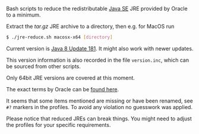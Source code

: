 Bash scripts to reduce the redistributable [Java SE](http://www.oracle.com/technetwork/java/javase/overview/index.html) JRE provided by Oracle to a minimum.

Extract the *tar.gz* JRE archive to a directory, then e.g. for MacOS run

```bash
$ ./jre-reduce.sh macosx-x64 [directory]
```

Current version is [Java 8 Update 181](http://www.oracle.com/technetwork/java/javase/downloads/jre8-downloads-2133155.html). It might also work with newer updates.

This version information is also recorded in the file `version.inc`, which can be sourced from other scripts.

Only 64bit JRE versions are covered at this moment.

The exact terms by Oracle can be [found here](http://www.oracle.com/technetwork/java/javase/jre-8-readme-2095710.html).

It seems that some items mentioned are missing or have been renamed, see `#?` markers in the profiles. To avoid any violation no guesswork was applied.

Please notice that reduced JREs can break things. You might need to adjust the profiles for your specific requirements.
